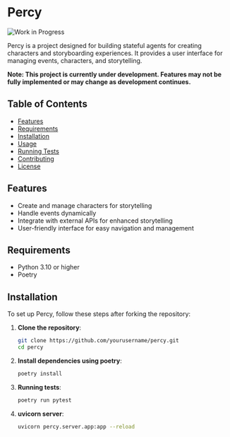# Percy

![Work in Progress](https://img.shields.io/badge/status-WIP-yellow.svg) 

Percy is a project designed for building stateful agents for creating characters and storyboarding experiences. It provides a user interface for managing events, characters, and storytelling.



****Note**: This project is currently under development. Features may not be fully implemented or may change as development continues.**



## Table of Contents

- [Features](#features)
- [Requirements](#requirements)
- [Installation](#installation)
- [Usage](#usage)
- [Running Tests](#running-tests)
- [Contributing](#contributing)
- [License](#license)

## Features

- Create and manage characters for storytelling
- Handle events dynamically
- Integrate with external APIs for enhanced storytelling
- User-friendly interface for easy navigation and management

## Requirements

- Python 3.10 or higher
- Poetry

## Installation

To set up Percy, follow these steps after forking the repository:

1. **Clone the repository**:

   ```bash
   git clone https://github.com/yourusername/percy.git
   cd percy

1. **Install dependencies using poetry**:

   ```bash
   poetry install
   
1. **Running tests**:

   ```bash
   poetry run pytest

1. **uvicorn server**:

    ```bash
    uvicorn percy.server.app:app --reload
